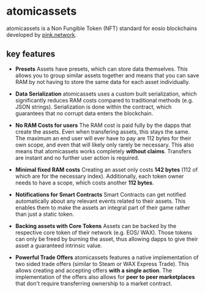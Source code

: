 # atomicassets
atomicassets is a Non Fungible Token (NFT) standard for eosio blockchains developed by [pink.network](pink.network).
## key features

- **Presets**
	Assets have presets, which can store data themselves. This allows you to group similar assets together and means that you can save RAM by not having to store the same data for each asset individually.
	
- **Data Serialization**
	atomicassets uses a custom built serialization, which significantly reduces RAM costs compared to traditional methods (e.g. JSON strings). Serialization is done within the contract, which guarantees that no corrupt data enters the blockchain.
	
- **No RAM Costs for users**
	The RAM cost is paid fully by the dapps that create the assets. Even when transfering assets, this stays the same. The maximum an end user will ever have to pay are 112 bytes for their own scope, and even that will likely only rarely be necessary.
	This also means that atomicassets works completely **without claims**. Transfers are instant and no further user action is required.
	
- **Minimal fixed RAM costs**
	Creating an asset only costs **142 bytes** (112 of which are for the necessary index). Additionally, each token owner needs to have a scope, which costs another **112 bytes**. 
	
- **Notifications for Smart Contracts**
	Smart Contracts can get notified automatically about any relevant events related to their assets. This enables them to make the assets an integral part of their game rather than just a static token.
	
- **Backing assets with Core Tokens**
	Assets can be backed by the respective core token of their network (e.g. EOS/ WAX). Those tokens can only be freed by burning the asset, thus allowing dapps to give their asset a guaranteed intrinsic value.
	
- **Powerful Trade Offers**
	atomicassets features a native implementation of two sided trade offers (similar to Steam or WAX Express Trade). This allows creating and accepting offers **with a single action**.
	The implementation of the offers also allows for **peer to peer marketplaces** that don't require transferring ownership to a market contract.